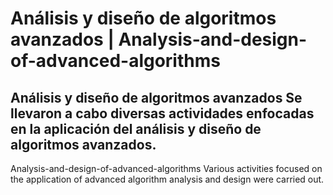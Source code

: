 # Análisis y diseño de algoritmos avanzados | Analysis-and-design-of-advanced-algorithms 

Análisis y diseño de algoritmos avanzados
Se llevaron a cabo diversas actividades enfocadas en la aplicación del análisis y diseño de algoritmos avanzados. 
------------------------------------------------
Analysis-and-design-of-advanced-algorithms 
Various activities focused on the application of advanced algorithm analysis and design were carried out.
